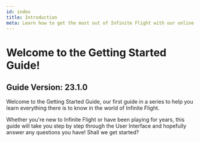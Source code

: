 ```yaml
---
id: index
title: Introduction
meta: Learn how to get the most out of Infinite Flight with our online documentation.
---
```


# Welcome to the Getting Started Guide!



## Guide Version: 23.1.0



Welcome to the Getting Started Guide, our first guide in a series to help you learn everything there is to know in the world of Infinite Flight. 



Whether you're new to Infinite Flight or have been playing for years, this guide will take you step by step through the User Interface and hopefully answer any questions you have! Shall we get started?

